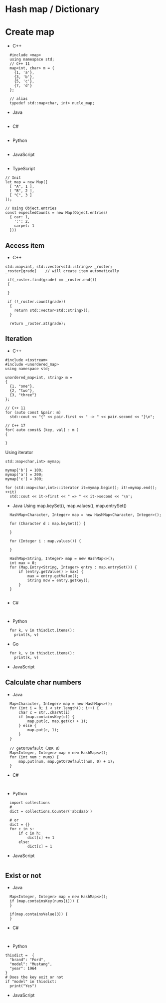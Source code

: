 # Hash map / Dictionary
# Create map
- C++
```
  #include <map>
  using namespace std;
  // C++ 11
  map<int, char> m = {
    {1, 'a'}, 
    {3, 'b'}, 
    {5, 'c'}, 
    {7, 'd'}
  };

  // alias
  typedef std::map<char, int> nucle_map;
```
- Java
```

```


- C#
```  

```
- Python
```

```
- JavaScript
```
```
- TypeScript
```
// Init
let map = new Map([
  [ "A", 1 ],
  [ "B", 2 ],
  [ "C", 3 ]
]);

// Using Object.entries
const expectedCounts = new Map(Object.entries(
  { car: 1, 
    ':': 2, 
    carpet: 1
  }))   
```
## Access item
- C++
```
std::map<int, std::vector<std::string>> _roster;
_roster[grade]    // will create item automatically
```
```
 if(_roster.find(grade) == _roster.end())
 {

 }

 if (!_roster.count(grade))
  {
    return std::vector<std::string>();
  }

  return _roster.at(grade);
```
## Iteration
- C++
```
#include <iostream>
#include <unordered_map>
using namespace std;

unordered_map<int, string> m =
{
  {1, "one"},
  {2, "two"},
  {3, "three"}
};

// C++ 11
for (auto const &pair: m)
  std::cout << "{" << pair.first << " -> " << pair.second << "}\n";

// C++ 17
for( auto const& [key, val] : m )
{

}
```
Using iterator
```
std::map<char,int> mymap;

mymap['b'] = 100;
mymap['a'] = 200;
mymap['c'] = 300;

for (std::map<char,int>::iterator it=mymap.begin(); it!=mymap.end(); ++it)
  std::cout << it->first << " => " << it->second << '\n';
```
- Java
Using map.keySet(), map.values(), map.entrySet()

```
  HashMap<Character, Integer> map = new HashMap<Character, Integer>();
  
  for (Character d : map.keySet()) {

  }

  for (Integer i : map.values()) {

  }

  HashMap<String, Integer> map = new HashMap<>();
  int max = 0;
  for (Map.Entry<String, Integer> entry : map.entrySet()) {
      if (entry.getValue() > max) {
          max = entry.getValue();
          String mcw = entry.getKey();
      }
  }
  
```
- C#
```
  
```

- Python
```
  for k, v in thisdict.items():
    print(k, v)
```
- Go
```
  for k, v in thisdict.items():
    print(k, v)
```

- JavaScript

## Calculate char numbers
- Java
```
  Map<Character, Integer> map = new HashMap<>();
  for (int i = 0; i < str.length(); i++) {
      char c = str..charAt(i)
      if (map.containsKey(c)) {
          map.put(c, map.get(c) + 1);
      } else {
          map.put(c, 1);
      }
  }

  // getOrDefault（JDK 8）
  Map<Integer, Integer> map = new HashMap<>();
  for (int num : nums) {
      map.put(num, map.getOrDefault(num, 0) + 1);
  }
```
- C#
```
  
```

- Python
```
  import collections
  # 
  dict = collections.Counter('abcdaab')

  # or
  dict = {}
  for c in s:
      if c in h:
          dict[c] += 1
      else:
          dict[c] = 1
```

- JavaScript
```
```


## Exist or not
- Java
```
  Map<Integer, Integer> map = new HashMap<>();
  if (map.containsKey(nums[i])) {
  }

  if(map.containsValue(3)) {
  }
```
- C#
```
  
```

- Python
```
thisdict =	{
  "brand": "Ford",
  "model": "Mustang",
  "year": 1964
}
# Does the key exit or not
if "model" in thisdict:
  print("Yes")
```
- JavaScript



